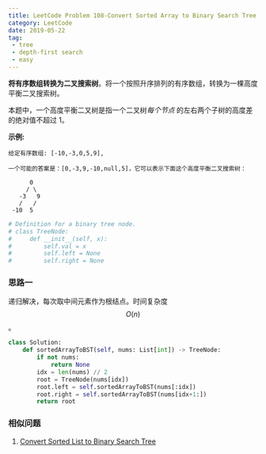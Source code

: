 ```yaml
---
title: LeetCode Problem 108-Convert Sorted Array to Binary Search Tree
category: LeetCode
date: 2019-05-22
tag:
 - tree
 - depth-first search
 - easy
---
```


**将有序数组转换为二叉搜索树**。将一个按照升序排列的有序数组，转换为一棵高度平衡二叉搜索树。

本题中，一个高度平衡二叉树是指一个二叉树*每个节点* 的左右两个子树的高度差的绝对值不超过 1。

<!-- more -->

**示例:**

```
给定有序数组: [-10,-3,0,5,9],

一个可能的答案是：[0,-3,9,-10,null,5]，它可以表示下面这个高度平衡二叉搜索树：

      0
     / \
   -3   9
   /   /
 -10  5
```

```python
# Definition for a binary tree node.
# class TreeNode:
#     def __init__(self, x):
#         self.val = x
#         self.left = None
#         self.right = None
```

### 思路一

递归解决，每次取中间元素作为根结点。时间复杂度 $$O(n)$$。

```python
class Solution:
    def sortedArrayToBST(self, nums: List[int]) -> TreeNode:
        if not nums:
            return None
        idx = len(nums) // 2
        root = TreeNode(nums[idx])
        root.left = self.sortedArrayToBST(nums[:idx])
        root.right = self.sortedArrayToBST(nums[idx+1:])
        return root
```

### 相似问题

1. [Convert Sorted List to Binary Search Tree](https://leetcode.com/problems/convert-sorted-list-to-binary-search-tree/)